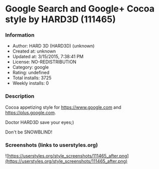 # Google Search and Google+ Cocoa style by HARD3D (111465)

### Information
- Author: HARD 3D (HARD3D) (unknown)
- Created at: unknown
- Updated at: 3/15/2015, 7:38:41 PM
- License: NO-REDISTRIBUTION
- Category: google
- Rating: undefined
- Total installs: 3725
- Weekly installs: 0


### Description
Cocoa appetizing style for https://www.google.com and https://plus.google.com.

Doctor HARD3D save your eyes;)

Don't be SNOWBLIND!


### Screenshots (links to userstyles.org)
![https://userstyles.org/style_screenshots/111465_after.png](https://userstyles.org/style_screenshots/111465_after.png)


